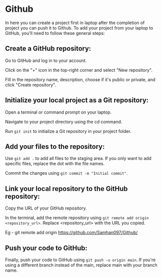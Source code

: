 # Github
In here you can create a project first in laptop after the completion of project you can push it to Github. To add your project from your laptop to GitHub, you'll need to follow these general steps:

## Create a GitHub repository:

Go to GitHub and log in to your account. 

Click on the "+" icon in the top-right corner and select "New repository".

Fill in the repository name, description, choose if it's public or private, and click "Create repository".

## Initialize your local project as a Git repository:

Open a terminal or command prompt on your laptop.

Navigate to your project directory using the cd command.

Run `git init` to initialize a Git repository in your project folder.

## Add your files to the repository:

Use `git add .` to add all files to the staging area. If you only want to add specific files, replace the dot with the file names.

Commit the changes using `git commit -m "Initial commit"`.

## Link your local repository to the GitHub repository:

Copy the URL of your GitHub repository.

In the terminal, add the remote repository using `git remote add origin <repository_url>`. Replace <repository_url> with the URL you copied.

Eg - git remote add origin https://github.com/Samhan097/Github/

## Push your code to GitHub:

Finally, push your code to GitHub using `git push -u origin main`. If you're using a different branch instead of the main, replace main with your branch name.
